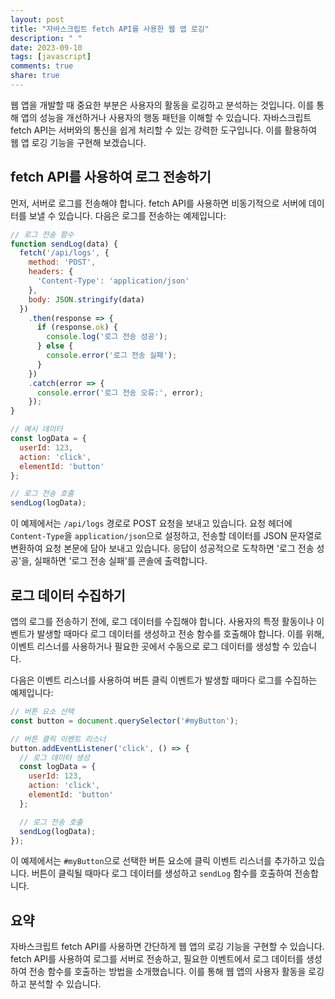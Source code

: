 ```yaml
---
layout: post
title: "자바스크립트 fetch API를 사용한 웹 앱 로깅"
description: " "
date: 2023-09-10
tags: [javascript]
comments: true
share: true
---
```


웹 앱을 개발할 때 중요한 부분은 사용자의 활동을 로깅하고 분석하는 것입니다. 이를 통해 앱의 성능을 개선하거나 사용자의 행동 패턴을 이해할 수 있습니다. 자바스크립트 fetch API는 서버와의 통신을 쉽게 처리할 수 있는 강력한 도구입니다. 이를 활용하여 웹 앱 로깅 기능을 구현해 보겠습니다.

## fetch API를 사용하여 로그 전송하기

먼저, 서버로 로그를 전송해야 합니다. fetch API를 사용하면 비동기적으로 서버에 데이터를 보낼 수 있습니다. 다음은 로그를 전송하는 예제입니다:

```javascript
// 로그 전송 함수
function sendLog(data) {
  fetch('/api/logs', {
    method: 'POST',
    headers: {
      'Content-Type': 'application/json'
    },
    body: JSON.stringify(data)
  })
    .then(response => {
      if (response.ok) {
        console.log('로그 전송 성공');
      } else {
        console.error('로그 전송 실패');
      }
    })
    .catch(error => {
      console.error('로그 전송 오류:', error);
    });
}

// 예시 데이터
const logData = {
  userId: 123,
  action: 'click',
  elementId: 'button'
};

// 로그 전송 호출
sendLog(logData);
```
이 예제에서는 `/api/logs` 경로로 POST 요청을 보내고 있습니다. 요청 헤더에 `Content-Type`을 `application/json`으로 설정하고, 전송할 데이터를 JSON 문자열로 변환하여 요청 본문에 담아 보내고 있습니다. 응답이 성공적으로 도착하면 '로그 전송 성공'을, 실패하면 '로그 전송 실패'를 콘솔에 출력합니다.

## 로그 데이터 수집하기

앱의 로그를 전송하기 전에, 로그 데이터를 수집해야 합니다. 사용자의 특정 활동이나 이벤트가 발생할 때마다 로그 데이터를 생성하고 전송 함수를 호출해야 합니다. 이를 위해, 이벤트 리스너를 사용하거나 필요한 곳에서 수동으로 로그 데이터를 생성할 수 있습니다.

다음은 이벤트 리스너를 사용하여 버튼 클릭 이벤트가 발생할 때마다 로그를 수집하는 예제입니다:

```javascript
// 버튼 요소 선택
const button = document.querySelector('#myButton');

// 버튼 클릭 이벤트 리스너
button.addEventListener('click', () => {
  // 로그 데이터 생성
  const logData = {
    userId: 123,
    action: 'click',
    elementId: 'button'
  };

  // 로그 전송 호출
  sendLog(logData);
});
```

이 예제에서는 `#myButton`으로 선택한 버튼 요소에 클릭 이벤트 리스너를 추가하고 있습니다. 버튼이 클릭될 때마다 로그 데이터를 생성하고 `sendLog` 함수를 호출하여 전송합니다.

## 요약

자바스크립트 fetch API를 사용하면 간단하게 웹 앱의 로깅 기능을 구현할 수 있습니다. fetch API를 사용하여 로그를 서버로 전송하고, 필요한 이벤트에서 로그 데이터를 생성하여 전송 함수를 호출하는 방법을 소개했습니다. 이를 통해 웹 앱의 사용자 활동을 로깅하고 분석할 수 있습니다.